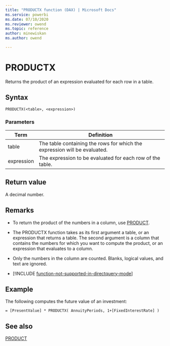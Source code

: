 ```yaml
---
title: "PRODUCTX function (DAX) | Microsoft Docs"
ms.service: powerbi 
ms.date: 07/10/2020
ms.reviewer: owend
ms.topic: reference
author: minewiskan
ms.author: owend

---
```

# PRODUCTX

Returns the product of an expression evaluated for each row in a table.  
  
## Syntax  
  
```dax
PRODUCTX(<table>, <expression>)  
```
  
### Parameters  
  
|Term|Definition|  
|--------|--------------|  
|table|The table containing the rows for which the expression will be evaluated.|  
|expression|The expression to be evaluated for each row of the table.|  
  
## Return value

A decimal number.  
  
## Remarks

- To return the product of the numbers in a column, use [PRODUCT](product-function-dax.md).  

- The PRODUCTX function takes as its first argument a table, or an expression that returns a table. The second argument is a column that contains the numbers for which you want to compute the product, or an expression that evaluates to a column.  
  
- Only the numbers in the column are counted. Blanks, logical values, and text are ignored.  

- [!INCLUDE [function-not-supported-in-directquery-mode](includes/function-not-supported-in-directquery-mode.md)]

## Example

The following computes the future value of an investment:  
  
```dax
= [PresentValue] * PRODUCTX( AnnuityPeriods, 1+[FixedInterestRate] )  
```
  
## See also

[PRODUCT](product-function-dax.md)  
